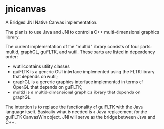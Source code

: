 jnicanvas
=========

A Bridged JNI Native Canvas implementation.

The plan is to use Java and JNI to control a C++ multi-dimensional graphics library.

The current implementation of the "multid" library consists of four parts:  multid, graphGL, guiFLTK, and wutil. These parts are listed in dependency order:

* wutil contains utility classes;
* guiFLTK is a generic GUI interface implemented using the FLTK library that depends on wutil;
* graphGL is a generic graphics interface implemented in terms of OpenGL that depends on guiFLTK;
* multid is a multid-dimensional graphics library that depends on graphGL.

The intention is to replace the functionality of guiFLTK with the Java language itself. Basically what is needed is a Java replacement for the guiFLTK CanvasWin object. JNI will serve as the bridge between Java and C++.
